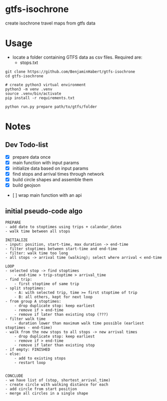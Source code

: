 # gtfs-isochrone
create isochrone travel maps from gtfs data


# Usage

- locate a folder containing GTFS data as csv files. Required are:
    - stops.txt
    
```
git clone https://github.com/BenjaminHabert/gtfs-isochrone
cd gtfs-isochrone

# create python3 virtual environment
python3 -m venv .venv
source .venv/bin/activate
pip install -r requirements.txt

python run.py prepare path/to/gtfs/folder

```


# Notes

## Dev Todo-list

- [x] prepare data once
- [x] main function with input params
- [x] initialize data based on input params
- [x] find stops and arrival times through network
- [x] build circle shapes and assemble them
- [x] build geojson
- [ ] wrap main function with an api


## initial pseudo-code algo

```
PREPARE
- add date to stoptimes using trips + calandar_dates
- walk time between all stops

INITIALIZE
- input: position, start-time, max duration -> end-time
- filter stoptimes between start-time and end-time
- filter: walk time too long
- all stops -> arrival time (walking); select where arrival < end-time

LOOP
- selected stop -> find stoptimes
    - end-time > trip-stoptime > arrival_time
- find trip:
    - first stoptime of same trip
- split stoptimes:
    - A: with selected trip, time >= first stoptime of trip
    - B: all others, kept for next loop
- from group A stoptimes:
    - drop duplicate stop: keep earliest
    - remove if > end-time
    - remove if later than existing stop (???)
- filter walk time
    - duration lower than maximum walk time possible (earliest stoptimes - end-time)
- walk from the new stops to all stops -> new arrival times
    - drop duplicate stop: keep earliest
    - remove if > end-time
    - remove if later than existing stop
- if empty: FINISHED
- else:
    - add to existing stops
    - restart loop


CONCLUDE
- we have list of (stop, shortest_arrival_time)
- create circle with walking distance for each
- add circle from start position
- merge all circles in a single shape
```
